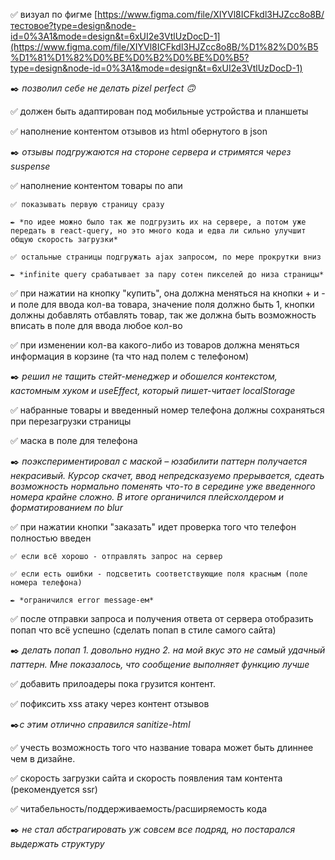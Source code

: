 ✅ визуал по фигме [https://www.figma.com/file/XIYVl8ICFkdl3HJZcc8o8B/тестовое?type=design&node-id=0%3A1&mode=design&t=6xUI2e3VtlUzDocD-1](https://www.figma.com/file/XIYVl8ICFkdl3HJZcc8o8B/%D1%82%D0%B5%D1%81%D1%82%D0%BE%D0%B2%D0%BE%D0%B5?type=design&node-id=0%3A1&mode=design&t=6xUI2e3VtlUzDocD-1)

✒️ *позволил себе не делать pizel perfect 🙃*

✅ должен быть адаптирован под мобильные устройства и планшеты

✅ наполнение контентом отзывов из html обернутого в json

✒️ *отзывы подгружаются на стороне сервера и стримятся через suspense*

✅ наполнение контентом товары по апи

    ✅ показывать первую страницу сразу 
    
    ✒️ *по идее можно было так же подгрузить их на сервере, а потом уже передать в react-query, но это много кода и едва ли сильно улучшит общую скорость загрузки*
    
    ✅ остальные страницы подгружать ajax запросом, по мере прокрутки вниз
    
    ✒️ *infinite query срабатывает за пару сотен пикселей до низа страницы*
    
✅ при нажатии на кнопку "купить", она должна меняться на кнопки + и - и поле для ввода кол-ва товара, значение поля должно быть 1, кнопки должны добавлять отбавлять товар, так же должна быть возможность вписать в поле для ввода любое кол-во

✅ при изменении кол-ва какого-либо из товаров должна меняться информация в корзине (та что над полем с телефоном)

✒️ *решил не тащить стейт-менеджер и обошелся контекстом, кастомным хуком и useEffect, который пишет-читает localStorage*

✅ набранные товары и введенный номер телефона должны сохраняться при перезагрузки страницы

✅ маска в поле для телефона 

✒️ *поэкспериментировал с маской – юзабилити паттерн получается некрасивый. Курсор скачет, ввод непредсказуемо прерывается, сдеать возможность нормально поменять что-то в середине уже введенного номера крайне сложно. В итоге органичился плейсхолдером и форматированием по blur* 

✅ при нажатии кнопки "заказать" идет проверка того что телефон полностью введен

    ✅ если всё хорошо - отправлять запрос на сервер
    
    ✅ если есть ошибки - подсветить соответствующие поля красным (поле номера телефона) 
    
    ✒️ *ограничился error message-ем*
✅ после отправки запроса и получения ответа от сервера отобразить попап что всё успешно (сделать попап в стиле самого сайта) 

✒️ *делать попап 1. довольно нудно 2. на мой вкус это не самый удачный паттерн. Мне показалось, что сообщение выполняет функцию лучше*

✅ добавить прилоадеры пока грузится контент.

✅ пофиксить xss атаку через контент отзывов 

✒️*с этим отлично справился sanitize-html*

✅ учесть возможность того что название товара может быть длиннее чем в дизайне.

✅ скорость загрузки сайта и скорость появления там контента (рекомендуется ssr)

✅ читабельность/поддерживаемость/расширяемость кода 

✒️ *не стал абстрагировать уж совсем все подряд, но постарался выдержать структуру*
